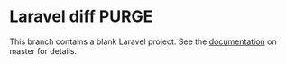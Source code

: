 # Laravel diff PURGE

This branch contains a blank Laravel project.
See the [documentation](https://github.com/guhungry/laravel-diff-purge/blob/master/README.md) on master for details.

